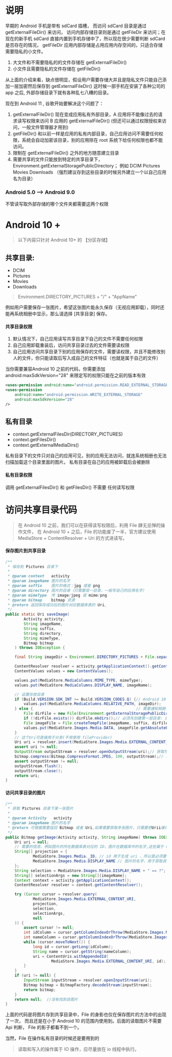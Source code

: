 # 说明

早期的 Android 手机是带有 sdCard 插槽， 而访问 sdCard 目录是通过 getExternalFileDir() 来访问， 访问内部存储目录则是通过 getFileDir 来访问；在现在的新手机 sdCard 直接内置到手机存储中了，所以现在很少需要判断 sdCard 是否存在的情况， getFileDir 应用内部存储是占用应用内存空间的，只适合存储需要隐私的小文件。

1. 大文件和不需要隐私的的文件存储在 getExternalFileDir()
2. 小文件且需要隐私的文件存储在 getFileDir()

从上面的介绍来看，缺点很明显，假设用户需要存储大并且是隐私文件只能自己添加一层加密然后保存到 getExternalFileDir()
这时候一部手机在安装了各种公司的 app 之后,  外部存储目录下就有各种乱七八糟的目录。

现在到 Android 11 , 谷歌开始要解决这个问题了：

1. getExternalFileDir() 现在变成应用私有外部目录，A 应用将不能像过去的请求读写权限来访问 B 应用的 getExternalFileDir() (但还可以通过权限授权来访问，一般文件管理器才用到)
2. getFileDir() 和以前一样是应用的私有内部目录，自己应用访问不需要任何权限，系统会自动加密该目录，别的应用除在 root 系统下给任何权限也都不能访问。
3. 限制在 getExternalFileDir() 之外的地方随意建立目录
4. 需要共享的文件只能放到特定的共享目录下，Environment.getExternalStoragePublicDirectory； 例如 DCIM Pictures Movies Downloads （强烈建议存到这些目录的时候另外建立一个以自己应用名为目录）

### Android 5.0 --> Android 9.0

不管读写取外部存储的哪个文件夹都需要这两个权限

# Android 10 +

> 以下内容只针对 Android 10+ 的 【分区存储】

## 共享目录:

- DCIM 
- Pictures
- Movies
- Downloads

> Environment.DIRECTORY_PICTURES + "/" + "AppName"

例如用户需要保存一张图片，希望这张图片能永久保存（无视应用卸载），同时还能再系统相册中显示，那么请选择 [共享目录] 保存。

#### 共享目录权限

1. 默认情况下，自己应用读写共享目录下自己的文件不需要任何权限
2. 自己应用卸载重装后，访问共享目录过去的文件需要读权限
3. 自己应用访问共享目录下别的应用保存的文件，需要读权限，并且不能修改别人的文件，你只能读取后写入成自己的文件特征（也就是属于自己的文件）

当你需要兼容Android 10 之前的代码，你需要添加 android:maxSdkVersion="28" 来限定写的权限只能在之前的版本有效

```xml
<uses-permission android:name="android.permission.READ_EXTERNAL_STORAGE"/>
<uses-permission
    android:name="android.permission.WRITE_EXTERNAL_STORAGE"
    android:maxSdkVersion="28"
/>
```

## 私有目录

- context.getExternalFilesDir(DIRECTORY_PICTURES)
- context.getFilesDir()
- context.getExternalMediaDirs()

私有目录下的文件只对自己的应用可见，别的应用无法访问，就连系统相册也无法扫描加载这个目录里面的图片。
私有目录在自己的应用被卸载后会被删除

#### 私有目录权限

调用 getExternalFilesDir() 和 getFilesDir() 不需要 任何读写权限

# 访问共享目录代码

> 在 Android 10 之前，我们可以在获得读写权限后，利用 File 肆无忌惮的操作文件， 在 Android 10 + 之后，File 的功能废了一半，官方建议使用  MediaStore + ContentResolver + Uri 的方式进读写。

#### 保存图片到共享目录

```java
/**
 * 保存到 Pictures 目录下
 *
 * @param context   activity
 * @param imageName 图片的名字
 * @param suffix    图片的格式：jpg 或者 png
 * @param directory 图片的目录（只需要层一目录，一般写自己的应用名字）
 * @param mimeType  传 image/jpeg 或 mime/png
 * @param bitmap    bitmap 资源
 * @return 返回保存成功后的图片对应数据库表的 Uri,
 */
public static Uri saveImage(
        Activity activity, 
        String imageName,
        String suffix,
        String directory,
        String mimeType,
        Bitmap bitmap
    ) throws IOException {

    final String imageDir = Environment.DIRECTORY_PICTURES + File.separator + directory;

    ContentResolver resolver = activity.getApplicationContext().getContentResolver();
    ContentValues values = new ContentValues();

    values.put(MediaStore.MediaColumns.MIME_TYPE, mimeType);
    values.put(MediaStore.MediaColumns.DISPLAY_NAME, imageName);

    // 设置存放目录
    if (Build.VERSION.SDK_INT >= Build.VERSION_CODES.Q) {// Android 10 之后， 无需通知相册更新
        values.put(MediaStore.MediaColumns.RELATIVE_PATH, imageDir);
    } else {                                             // 需要通知相册更新
        File dirFile = new File(Environment.getExternalStoragePublicDirectory(DIRECTORY_PICTURES), directory);
        if (!dirFile.exists()) dirFile.mkdirs();// 必须先创建第一层目录: 应用名为目录
        File imageFile = File.createTempFile(imageName, suffix, dirFile);//然后创建全目录文件
        values.put(MediaStore.Images.Media.DATA, imageFile.getAbsolutePath());
    }
    // 这个Uri可直接用于分享(不用使用 fileProvider)
    Uri uri = resolver.insert(MediaStore.Images.Media.EXTERNAL_CONTENT_URI, values);
    assert uri != null;
    OutputStream outputStream = resolver.openOutputStream(uri);// 获取写出流
    bitmap.compress(Bitmap.CompressFormat.JPEG, 100, outputStream);// 写入
    assert outputStream != null;
    outputStream.flush();
    outputStream.close();
    return uri;
}
```

#### 访问共享目录的图片

```java
/**
 * 获取 Pictures 目录下某一张图片
 *
 * @param Activity   activity
 * @param imageName 图片的名字
 * @return 可根据需要返回 Bitmap 或者 Uri,如果需要获取多张图片，只需要把Urii缓存到 List 中后再统一转换成 bitmap
 */
public Bitmap getImage(Activity activity, String imageName) throws IOException {
    Uri uri = null;
    // 需要的信息，例如图片的所在数据库表对应的 ID，图片在数据库中的名字,这些属于 ContentResolver Cursor 的基本使用方式
    String[] projection = {
            MediaStore.Images.Media._ID, // id 用于生成 uri ，所以是必须要获取的
            MediaStore.Images.Media.DISPLAY_NAME // 图片的名字，用于获取具体的图片
    };
    String selection = MediaStore.Images.Media.DISPLAY_NAME + " == ?";
    String[] selectionArgs = new String[]{imageName};
    Context context = activity.getApplicationContext();
    ContentResolver resolver = context.getContentResolver();

    try (Cursor cursor = resolver.query(
            MediaStore.Images.Media.EXTERNAL_CONTENT_URI,
            projection,
            selection,
            selectionArgs,
            null
    )) {
        assert cursor != null;
        int idColumn = cursor.getColumnIndexOrThrow(MediaStore.Images.Media._ID);
        int nameColumn = cursor.getColumnIndexOrThrow(MediaStore.Images.Media.DISPLAY_NAME);
        while (cursor.moveToNext()) {
            long id = cursor.getLong(idColumn);
            String name = cursor.getString(nameColumn);
            uri = ContentUris.withAppendedId(
                    MediaStore.Images.Media.EXTERNAL_CONTENT_URI, id);
        }
    }
    if (uri != null) {
        InputStream inputStream = resolver.openInputStream(uri);
        Bitmap bitmap = BitmapFactory.decodeStream(inputStream);
        return bitmap;
    }
    return null;  //没有找到该图片
}
```

上面的代码是将图片存到共享目录中，File 的身影也仅在保存图片的方法中的出现了一次， 而且还是在小于 Android 10 的范围内使用到。后面的读取图片不需要 Api 判断， File 的影子都看不到一个。

当然，File 在操作私有目录的时候还是要用到的

> 读取和写入的操作属于 IO 操作，应尽量放在 io 线程中执行。